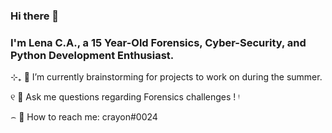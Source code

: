 ### Hi there 📩 
### I'm Lena C.A., a 15 Year-Old Forensics, Cyber-Security, and Python Development Enthusiast.


⊹₊  🔭 I’m currently brainstorming for projects to work on during the summer.

୧  💬 Ask me questions regarding Forensics challenges ! ᵎ

⌢ 📮 How to reach me: crayon#0024


